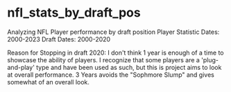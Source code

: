 # nfl_stats_by_draft_pos

Analyzing NFL Player performance by draft position
Player Statistic Dates: 2000-2023
Draft Dates: 2000-2020

Reason for Stopping in draft 2020:
I don't think 1 year is enough of a time to showcase the ability of players. I recognize that some players are a 'plug-and-play' type and have been used as such, but this is project aims to look at overall performance.
3 Years avoids the "Sophmore Slump" and gives somewhat of an overall look. 
